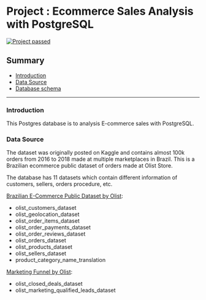 # Project : Ecommerce Sales Analysis with PostgreSQL
[![Project passed](https://img.shields.io/badge/project-passed-success.svg)](https://img.shields.io/badge/project-passed-success.svg)

## Summary
* [Introduction](#introduction)
* [Data Source](#data-source)
* [Database schema](#database-schema)

------------------------------------------
### Introduction
This Postgres database is to analysis E-commerce sales with PostgreSQL.

### Data Source

The dataset was originally posted on Kaggle and contains almost 100k orders from 2016 to 2018 made at multiple marketplaces in Brazil. This is a Brazilian ecommerce public dataset of orders made at Olist Store.

The database has 11 datasets which contain different information of customers, sellers, orders procedure, etc.

[Brazilian E-Commerce Public Dataset by Olist](https://www.kaggle.com/datasets/olistbr/brazilian-ecommerce):

- olist_customers_dataset
- olist_geolocation_dataset
- olist_order_items_dataset
- olist_order_payments_dataset
- olist_order_reviews_dataset
- olist_orders_dataset
- olist_products_dataset
- olist_sellers_dataset
- product_category_name_translation

[Marketing Funnel by Olist](https://www.kaggle.com/datasets/olistbr/marketing-funnel-olist):

- olist_closed_deals_dataset
- olist_marketing_qualified_leads_dataset
